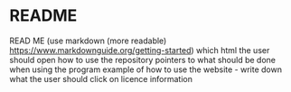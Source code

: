 # README
READ ME (use markdown (more readable) https://www.markdownguide.org/getting-started)
which html the user should open
how to use the repository
pointers to what should be done when using the program
example of how to use the website - write down what the user should click on 
licence information








